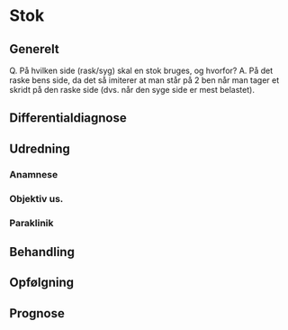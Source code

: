 # Stok
## Generelt
Q. På hvilken side (rask/syg) skal en stok bruges, og hvorfor?
A. På det raske bens side, da det så imiterer at man står på 2 ben når man tager et skridt på den raske side (dvs. når den syge side er mest
belastet).

## Differentialdiagnose


## Udredning
### Anamnese

### Objektiv us.

### Paraklinik

## Behandling


## Opfølgning


## Prognose
 

<!-- #anki/tag/med/Orto #anki/deck/Medicine -->

<!-- {BearID:A9570642-CCFD-46B2-907C-0B2DEB16A1ED-4736-0000118588C98057} -->
